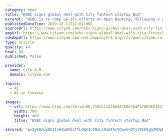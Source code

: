 ```yaml
---
category: news
title: "HSBC signs global deal with City fintech startup Bud"
excerpt: "HSBC is to ramp up its efforts on Open Banking, following a global partnership agreement signed today with London fintech startup Bud. The banking giant took a significant ... “Its aggregation, marketplace and AI services will provide the intelligence to underpin a host of exciting new customer features that we will be exploring over the ..."
publishedDateTime: 2019-12-11T11:02:00Z
sourceUrl: https://www.cityam.com/hsbc-signs-global-deal-with-city-fintech-startup-bud/
ampUrl: https://www.cityam.com/hsbc-signs-global-deal-with-city-fintech-startup-bud/amp/
cdnAmpUrl: https://www-cityam-com.cdn.ampproject.org/c/s/www.cityam.com/hsbc-signs-global-deal-with-city-fintech-startup-bud/amp/
type: article
quality: 44
heat: 44
published: false

provider:
  name: City A.M.
  domain: cityam.com

topics:
  - AI
  - AI in Finance

images:
  - url: https://www.bing.com/th?id=ON.7102C1142889A76B47A4F470B9EE1827
    width: 700
    height: 463
    title: "HSBC signs global deal with City fintech startup Bud"

secured: "p+ZyKQ2wxOU31nHZw6X5sTfLOWC3cG9aLcH1m4hcVOavk+DtyY0CU8gGZKNpE9f9clSWz2lnH92hUBvCsOstdwHzGQ0oMM79Mr7C1Opys2/xOQcEYatk2Wo3Lfh8oTtTqpzQnTdZnYsqr7iQdlpnkh/ukIQnELimI/lXrt8uNRFeqxwvij1tmpTrCA+lqRGnKqRprbkYVNCHnBZ72KRvXncV20gXolFcr9isC3RVxxWKVvtx7YjAPMRrpfl6m2DCZNgZuJwqhDE4DOLqn9UNTA==;iv4mYjjJsW2AJnylVNXHIA=="
---
```


